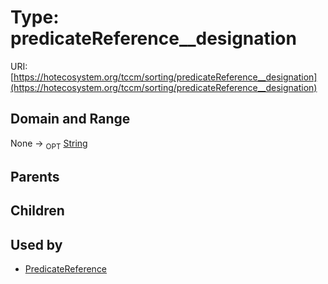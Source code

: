 
# Type: predicateReference__designation




URI: [https://hotecosystem.org/tccm/sorting/predicateReference__designation](https://hotecosystem.org/tccm/sorting/predicateReference__designation)


## Domain and Range

None ->  <sub>OPT</sub> [String](types/String.md)

## Parents


## Children


## Used by

 * [PredicateReference](PredicateReference.md)
